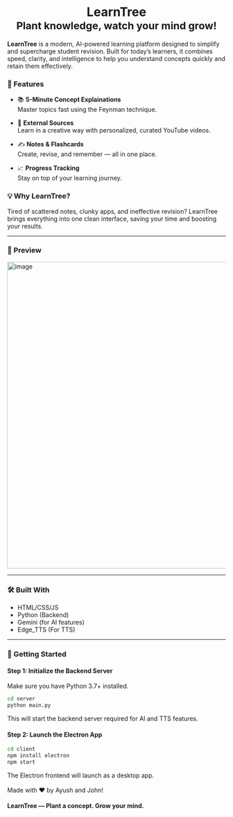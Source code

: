 <h1 align="center">
  <b> LearnTree</b><br>
  <sub>Plant knowledge, watch your mind grow!</sub>
</h1>

**LearnTree** is a modern, AI-powered learning platform designed to simplify and supercharge student revision. Built for today’s learners, it combines speed, clarity, and intelligence to help you understand concepts quickly and retain them effectively.

### 🚀 Features
- 📚 **5-Minute Concept Explainations**  
  Master topics fast using the Feynman technique.

- 🧠 **External Sources**  
  Learn in a creative way with personalized, curated YouTube videos.

- ✍️ **Notes & Flashcards**  
  Create, revise, and remember — all in one place.

- 📈 **Progress Tracking**  
  Stay on top of your learning journey.

### 💡 Why LearnTree?
Tired of scattered notes, clunky apps, and ineffective revision? LearnTree brings everything into one clean interface, saving your time and boosting your results.

---

### 📸 Preview
<img width="1052" height="707" alt="image" src="https://github.com/user-attachments/assets/069fb03d-aef0-461c-9e02-1b3cd609145d" />

---

### 🛠️ Built With
- HTML/CSS/JS
- Python (Backend)
- Gemini (for AI features)
- Edge_TTS (For TTS)

---

### 🧪 Getting Started

#### Step 1: Initialize the Backend Server

Make sure you have Python 3.7+ installed.

```bash
cd server
python main.py
```
This will start the backend server required for AI and TTS features.
#### Step 2: Launch the Electron App

```bash
cd client
npm install electron
npm start
```
The Electron frontend will launch as a desktop app.
<br><br>
Made with ❤️ by Ayush and John!

#### LearnTree — Plant a concept. Grow your mind.
